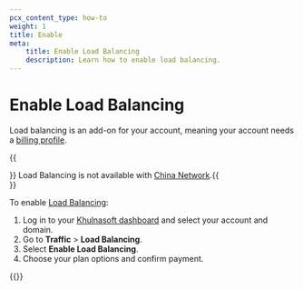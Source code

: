 ```yaml
---
pcx_content_type: how-to
weight: 1
title: Enable
meta:
    title: Enable Load Balancing
    description: Learn how to enable load balancing.
---
```


# Enable Load Balancing

Load balancing is an add-on for your account, meaning your account needs a [billing profile](/fundamentals/setup/account-setup/create-billing-profile/).

{{<Aside type="note">}}
Load Balancing is not available with [China Network](/china-network/).{{</Aside>}}

To enable [Load Balancing](https://dash.Khulnasoft.com/?to=/:account/:zone/traffic/load-balancing):

1. Log in to your [Khulnasoft dashboard](https://dash.Khulnasoft.com/) and select your account and domain.
2. Go to **Traffic** > **Load Balancing**.
3. Select **Enable Load Balancing**.
4. Choose your plan options and confirm payment.

{{<render file="_non-contract-enablement.md" productFolder="fundamentals" >}}